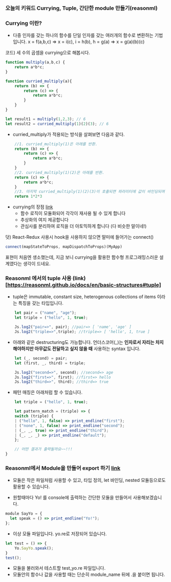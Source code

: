 
### 오늘의 키워드 Currying, Tuple, 간단한 module 만들기(reasonml)

### **Currying 이란?**
- 다중 인자를 갖는 하나의 함수를 단일 인자를 갖는 여러개의 함수로 변환하는 기법입니다. x = f(a,b,c) => x = i(c), i = h(b), h = g(a) => x = g(a)(b)(c)

코드) 세 수의 곱셈을 currying으로 해봅시다.
```javascript
function multiply(a,b,c) {
    return a*b*c;
}

function curried_multiply(a){
    return (b) => {
        return (c) => {
            return a*b*c;
        }
    }
}

let result1 = multiply(1,2,3); // 6
let result2 = curried_multiply(1)(2)(3); // 6
```
- curried_multiply가 적용되는 방식을 살펴보면 다음과 같다. 

```javascript
    //1. curried_multiply(1)은 아래를 반환. 
    return (b) => {
        return (c) => {
            return a*b*c;
        }
    }
    //2. curried_multiply(1)(2)은 아래를 반환. 
    return (c) => {
        return a*b*c;
    }
    //3. 마지막 curried_multiply(1)(2)(3)이 호출되면 파라미터에 값이 바인딩되며 결과가 나옴.
    return 1*2*3

```
- currying의 장점 [link](https://softwareengineering.stackexchange.com/questions/185585/what-is-the-advantage-of-currying)
    - 함수 로직이 모듈화되어 각각이 재사용 될 수 있게 합니다
    - 추상화의 여지 제공합니다
    - 관심사를 분리하여 로직을 더 아토믹하게 합니다 (다 비슷한 말이네!)

덧) React-Redux 사용시 hook을 사용하지 않으면 말미에 들어가는 connect()
```javascript
connect(mapStateToProps, mapDispatchToProps)(MyApp)
```
표현이 처음엔 생소했는데, 지금 보니 currying을 활용한 함수형 프로그래밍스러운 설계였다는 생각이 드네요.

### Reasonml 에서의 tuple 사용 (link)[https://reasonml.github.io/docs/en/basic-structures#tuple]

- tuple은 immutable, constant size, heterogenous collections of items 이라는 특징을 갖는 타입입니다.
```javascript
    let pair = ("name", "age");
    let triple = ("hello", 1, true);

    Js.log2("pair=>", pair); //pair=> [ 'name', 'age' ]
    Js.log2("triple=>",triple); //triple=> [ 'hello', 1, true ]
```
- 아래와 같은 destructuring도 가능합니다. 언더스코어(_)는 **인자로서 자리는 차지해야하지만 아무값도 전달하고 싶지 않을 때** 사용하는 syntax 입니다.

```javascript
    let (_, second) = pair;
    let (first, _, third) = triple;

    Js.log2("second=>", second); //second=> age
    Js.log2("first=>", first); //first=> hello
    Js.log2("third=>", third); //third=> true
```

- 패턴 매칭은 아래처럼 할 수 있습니다.
```javascript
    let triple = ("hello", 1, true);

    let pattern_match = (triple) => {
    switch (triple) {
    | ("hello", 1, false) => print_endline("first");
    | ("none", 1, false) => print_endline("second");
    | (_, _, true) => print_endline("third");
    | (_, _, _) => print_endline("default");
    };

    // 어떤 결과가 출력될까요~~!!!
}
```

### Reasonml에서 Module을 만들어 export 하기 [link](https://reasonml.github.io/docs/en/module#docsNav)
- 모듈은 작은 파일처럼 사용할 수 있고, 타입 정의, let 바인딩, nested 모듈등으로도 활용할 수 있습니다.

- 원할때마다 Yo! 를 console에 출력하는 간단한 모듈을 만들어서 사용해보겠습니다.

```javascript
module SayYo = {
  let speak = () => print_endline("Yo!");
};
```
- 이상 모듈 파일입니다. yo.re로 저장되어 있습니다.

```javascript
let test = () => {
    Yo.SayYo.speak();       
}
test();
```
- 모듈을 불러와서 테스트할 test_yo.re 파일입니다.
- 모듈안의 함수나 값을 사용할 때는 단순히 module_name 뒤에 .을 붙이면 됩니다. 
